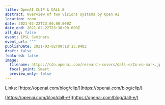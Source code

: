 ```yaml
---
title: OpenAI CLIP & DALL.E
abstract: Overview of two visions systems by Open AI
location: zoom
date: 2021-02-22T23:00:00.000Z
date_end: 2021-02-22T23:30:00.000Z
all_day: false
event: EPSL Seminars
event_url: '""'
publishDate: 2021-03-02T09:18:13.948Z
draft: false
featured: false
image:
  filename: https://cdn.openai.com/research-covers/dall-e/2x-no-mark.jpg
  focal_point: Smart
  preview_only: false
---
```

Links:
[https://openai.com/blog/clip/](https://openai.com/blog/clip/)

[https://openai.com/blog/dall-e/](https://openai.com/blog/dall-e/)